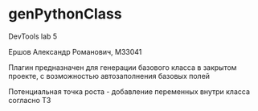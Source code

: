 # genPythonClass
DevTools lab 5

Ершов Александр Романович, M33041

Плагин предназначен для генерации базового класса в закрытом проекте, с возможностью автозаполнения базовых полей

Потенциальная точка роста - добавление переменных внутри класса согласно ТЗ
